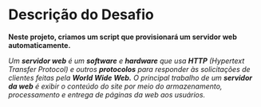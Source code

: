 # Descrição do Desafio
**Neste projeto, criamos um script que provisionará um servidor web automaticamente.**

*Um **servidor web** é um **software** e **hardware** que usa **HTTP** (Hypertext Transfer Protocol) e outros **protocolos** para responder às solicitações de clientes feitas pela **World Wide Web.** 
O principal trabalho de um **servidor da web** é exibir o conteúdo do site por meio do armazenamento, processamento e entrega de páginas da web aos usuários.*